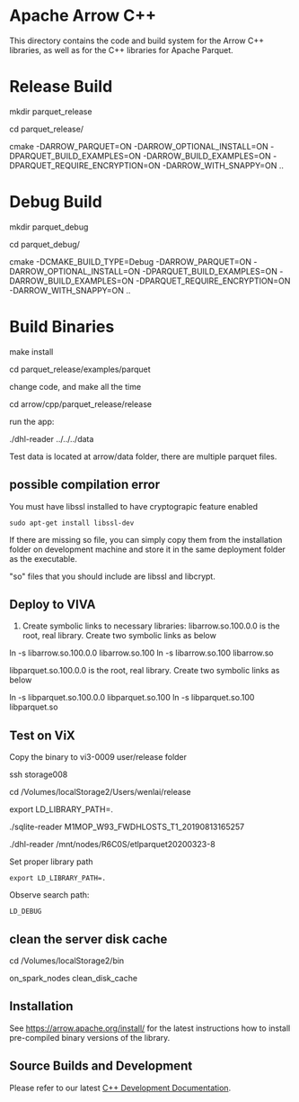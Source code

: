 <!---
  Licensed to the Apache Software Foundation (ASF) under one
  or more contributor license agreements.  See the NOTICE file
  distributed with this work for additional information
  regarding copyright ownership.  The ASF licenses this file
  to you under the Apache License, Version 2.0 (the
  "License"); you may not use this file except in compliance
  with the License.  You may obtain a copy of the License at

    http://www.apache.org/licenses/LICENSE-2.0

  Unless required by applicable law or agreed to in writing,
  software distributed under the License is distributed on an
  "AS IS" BASIS, WITHOUT WARRANTIES OR CONDITIONS OF ANY
  KIND, either express or implied.  See the License for the
  specific language governing permissions and limitations
  under the License.
-->

# Apache Arrow C++

This directory contains the code and build system for the Arrow C++ libraries,
as well as for the C++ libraries for Apache Parquet.

# Release Build

mkdir parquet_release

cd parquet_release/

cmake -DARROW_PARQUET=ON -DARROW_OPTIONAL_INSTALL=ON -DPARQUET_BUILD_EXAMPLES=ON -DARROW_BUILD_EXAMPLES=ON -DPARQUET_REQUIRE_ENCRYPTION=ON -DARROW_WITH_SNAPPY=ON ..

# Debug Build

mkdir parquet_debug

cd parquet_debug/

cmake -DCMAKE_BUILD_TYPE=Debug -DARROW_PARQUET=ON -DARROW_OPTIONAL_INSTALL=ON -DPARQUET_BUILD_EXAMPLES=ON -DARROW_BUILD_EXAMPLES=ON -DPARQUET_REQUIRE_ENCRYPTION=ON -DARROW_WITH_SNAPPY=ON ..

# Build Binaries

make install

cd parquet_release/examples/parquet

change code, and make all the time

cd arrow/cpp/parquet_release/release

run the app:

./dhl-reader ../../../data

Test data is located at arrow/data folder, there are multiple parquet files.

## possible compilation error

You must have libssl installed to have cryptograpic feature enabled

`sudo apt-get install libssl-dev`

If there are missing so file, you can simply copy them from the installation folder on development machine and store it in the same deployment folder as the executable.

"so" files that you should include are libssl and libcrypt.

## Deploy to VIVA

1. Create symbolic links to necessary libraries:
libarrow.so.100.0.0 is the root, real library.  Create two symbolic links as below

ln -s libarrow.so.100.0.0 libarrow.so.100
ln -s libarrow.so.100 libarrow.so

libparquet.so.100.0.0 is the root, real library.  Create two symbolic links as below

ln -s libparquet.so.100.0.0 libparquet.so.100
ln -s libparquet.so.100 libparquet.so

## Test on ViX

Copy the binary to vi3-0009 user/release folder

ssh storage008

cd /Volumes/localStorage2/Users/wenlai/release

export LD_LIBRARY_PATH=.

./sqlite-reader M1MOP_W93_FWDHLOSTS_T1_20190813165257

./dhl-reader /mnt/nodes/R6C0S/etlparquet20200323-8

Set proper library path

`export LD_LIBRARY_PATH=.`

Observe search path:

`LD_DEBUG`

## clean the server disk cache

cd /Volumes/localStorage2/bin

on_spark_nodes clean_disk_cache

## Installation

See https://arrow.apache.org/install/ for the latest instructions how
to install pre-compiled binary versions of the library.

## Source Builds and Development

Please refer to our latest [C++ Development Documentation][1].

[1]: https://github.com/apache/arrow/blob/master/docs/source/developers/cpp
